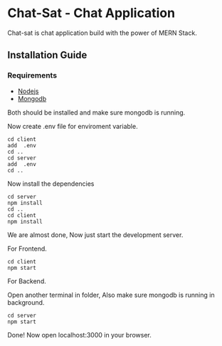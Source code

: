 # Chat-Sat - Chat Application 
Chat-sat is chat application build with the power of MERN Stack. 


## Installation Guide

### Requirements
- [Nodejs](https://nodejs.org/en/download)
- [Mongodb](https://www.mongodb.com/docs/manual/administration/install-community/)

Both should be installed and make sure mongodb is running.


Now create .env file for enviroment variable.

```shell
cd client
add  .env
cd ..
cd server
add  .env
cd ..
```

Now install the dependencies
```shell
cd server
npm install
cd ..
cd client
npm install
```
We are almost done, Now just start the development server.

For Frontend.
```shell
cd client
npm start
```
For Backend.

Open another terminal in folder, Also make sure mongodb is running in background.
```shell
cd server
npm start
```

Done! Now open localhost:3000 in your browser.
